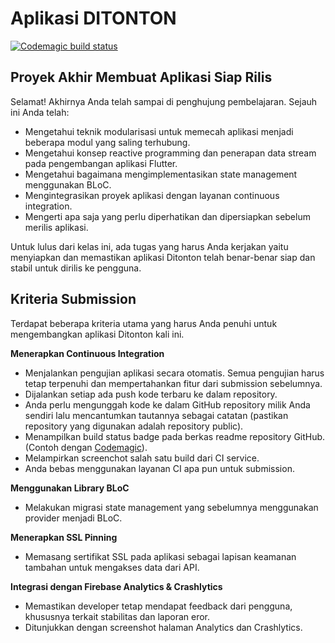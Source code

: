 # Aplikasi DITONTON

[![Codemagic build status](https://api.codemagic.io/apps/61ec0f62298f33aad588b3d5/61ec0f62298f33aad588b3d4/status_badge.svg)](https://codemagic.io/apps/61ec0f62298f33aad588b3d5/61ec0f62298f33aad588b3d4/latest_build)

## Proyek Akhir Membuat Aplikasi Siap Rilis
Selamat! Akhirnya Anda telah sampai di penghujung pembelajaran. Sejauh ini Anda telah:

  * Mengetahui teknik modularisasi untuk memecah aplikasi menjadi beberapa modul yang saling terhubung.
  * Mengetahui konsep reactive programming dan penerapan data stream pada pengembangan aplikasi Flutter.
  * Mengetahui bagaimana mengimplementasikan state management menggunakan BLoC.
  * Mengintegrasikan proyek aplikasi dengan layanan continuous integration.
  * Mengerti apa saja yang perlu diperhatikan dan dipersiapkan sebelum merilis aplikasi.

Untuk lulus dari kelas ini, ada tugas yang harus Anda kerjakan yaitu menyiapkan dan memastikan aplikasi Ditonton telah benar-benar siap dan stabil untuk dirilis ke pengguna.


## Kriteria Submission

Terdapat beberapa kriteria utama yang harus Anda penuhi untuk mengembangkan aplikasi Ditonton kali ini.

**Menerapkan Continuous Integration**
  * Menjalankan pengujian aplikasi secara otomatis. Semua pengujian harus tetap terpenuhi dan mempertahankan fitur dari submission sebelumnya.
  * Dijalankan setiap ada push kode terbaru ke dalam repository.
  * Anda perlu mengunggah kode ke dalam GitHub repository milik Anda sendiri lalu mencantumkan tautannya sebagai catatan (pastikan repository yang digunakan adalah repository public).
  * Menampilkan build status badge pada berkas readme repository GitHub. (Contoh dengan [Codemagic](https://docs.codemagic.io/yaml-publishing/status-badges/)).
  * Melampirkan screenchot salah satu build dari CI service.
  * Anda bebas menggunakan layanan CI apa pun untuk submission.

**Menggunakan Library BLoC**
  * Melakukan migrasi state management yang sebelumnya menggunakan provider menjadi BLoC.

**Menerapkan SSL Pinning**
  * Memasang sertifikat SSL pada aplikasi sebagai lapisan keamanan tambahan untuk mengakses data dari API.


**Integrasi dengan Firebase Analytics & Crashlytics**
  * Memastikan developer tetap mendapat feedback dari pengguna, khususnya terkait stabilitas dan laporan eror. 
  * Ditunjukkan dengan screenshot halaman Analytics dan Crashlytics.

